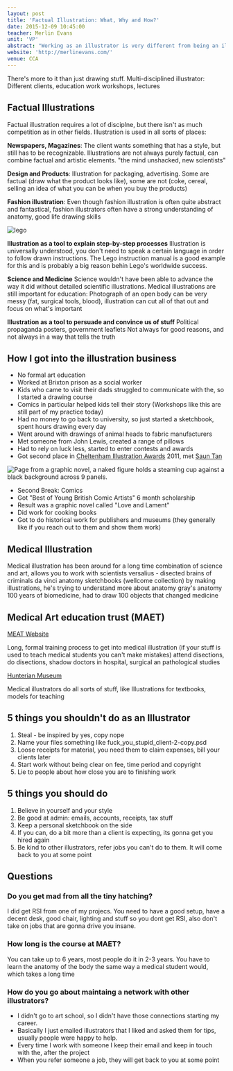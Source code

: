 ```yaml
---
layout: post
title: 'Factual Illustration: What, Why and How?'
date: 2015-12-09 10:45:00
teacher: Merlin Evans
unit: 'VP'
abstract: "Working as an illustrator is very different from being an illustrator in art school. There's a lot more to it than just drawing, and you can work in a number of very different fields."
website: 'http://merlinevans.com/'
venue: CCA
---
```


There's more to it than just drawing stuff.
Multi-disciplined illustrator: Different clients, education work workshops, lectures

## Factual Illustrations

Factual illustration requires a lot of disciplne, but there isn't as much competition as in other fields. Illustration is used in all sorts of places:

**Newspapers, Magazines**: The client wants something that has a style, but still has to be recognizable. Illustrations are not always purely factual, can combine factual and artistic elements. "the mind unshacked, new scientists"

**Design and Products**: Illustration for packaging, advertising. Some are factual (draw what the product looks like), some are not (coke, cereal, selling an idea of what you can be when you buy the products)

**Fashion illustration**: Even though fashion illustration is often quite abstract and fantastical, fashion illustrators often have a strong understanding of anatomy, good life drawing skills

![lego](https://i.pinimg.com/736x/65/c2/f4/65c2f45cd3b2487933093e497ab04e94.jpg)

**Illustration as a tool to explain step-by-step processes**
Illustration is universally understood, you don't need to speak a certain language in order to follow drawn instructions.
The Lego instruction manual is a good example for this and is probably a big reason behin Lego's worldwide success.

**Science and Medicine**
Science wouldn't have been able to advance the way it did without detailed scientific illustrations.
Medical illustrations are still important for education: Photograph of an open body can be very messy (fat, surgical tools, blood), illustration can cut all of that out and focus on what's important

**Illustration as a tool to persuade and convince us of stuff**
Political propaganda posters, government leaflets
Not always for good reasons, and not always in a way that tells the truth

## How I got into the illustration business

- No formal art education
- Worked at Brixton prison as a social worker
- Kids who came to visit their dads struggled to communicate with the, so I started a drawing course
- Comics in particular helped kids tell their story (Workshops like this are still part of my practice today)
- Had no money to go back to university, so just started a sketchbook, spent hours drawing every day
- Went around with drawings of animal heads to fabric manufacturers
- Met someone from John Lewis, created a range of pillows
- Had to rely on luck less, started to enter contests and awards
- Got second place in [Cheltenham Illustration Awards](http://www.cheltenham-illustration-awards.com/) 2011, met [Saun Tan](http://www.shauntan.net/books.html)

![Page from a graphic novel, a naked figure holds a steaming cup against a black background across 9 panels.](/assets/notes/Comic2.jpg)

- Second Break: Comics
- Got "Best of Young British Comic Artists" 6 month scholarship
- Result was a graphic novel called "Love and Lament"
- Did work for cooking books
- Got to do historical work for publishers and museums (they generally like if you reach out to them and show them work)

## Medical Illustration

Medical illustration has been around for a long time
combination of science and art, allows you to work with scientists
versalius - disected brains of criminals
da vinci anatomy sketchbooks (wellcome collection)
by making illustrations, he's trying to understand more about anatomy
gray's anatomy
100 years of biomedicine, had to draw 100 objects that changed medicine

## Medical Art education trust (MAET)

[MEAT Website](http://www.maet.org.uk/)

Long, formal training process to get into medical illustration (if your stuff is used to teach medical students you can't make mistakes)
attend disections, do disections, shadow doctors in hospital, surgical an pathological studies

[Hunterian Museum](http://www.hunterianmuseum.org/)

Medical illustrators do all sorts of stuff, like Illustrations for textbooks, models for teaching

## 5 things you shouldn't do as an Illustrator

1. Steal - be inspired by yes, copy nope
2. Name your files something like fuck_you_stupid_client-2-copy.psd
3. Loose receipts for material, you need them to claim expenses, bill your clients later
4. Start work without being clear on fee, time period and copyright
5. Lie to people about how close you are to finishing work

## 5 things you should do

1. Believe in yourself and your style
2. Be good at admin: emails, accounts, receipts, tax stuff
3. Keep a personal sketchbook on the side
4. If you can, do a bit more than a client is expecting, its gonna get you hired again
5. Be kind to other illustrators, refer jobs you can't do to them. It will come back to you at some point

## Questions

### Do you get mad from all the tiny hatching?

I did get RSI from one of my projecs. You need to have a good setup, have a decent desk, good chair, lighting and stuff so you dont get RSI, also don't take on jobs that are gonna drive you insane.

### How long is the course at MAET?

You can take up to 6 years, most people do it in 2-3 years. You have to learn the anatomy of the body the same way a medical student would, which takes a long time

### How do you go about maintaing a network with other illustrators?

- I didn't go to art school, so I didn't have those connections starting my career.
- Basically I just emailed illustrators that I liked and asked them for tips, usually people were happy to help.
- Every time I work with someone I keep their email and keep in touch with the, after the project
- When you refer someone a job, they will get back to you at some point
